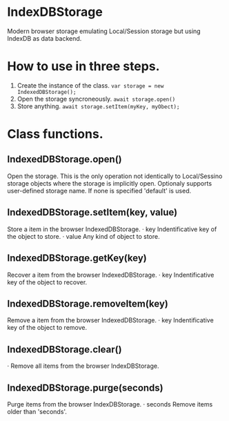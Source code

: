 # IndexDBStorage
Modern browser storage emulating Local/Session storage but using IndexDB as data backend.

# How to use in three steps.
1. Create the instance of the class.
`var storage = new IndexedDBStorage();`
2. Open the storage syncroneously.
`await storage.open()`
3. Store anything.
`await storage.setItem(myKey, myObect);`

# Class functions.
## IndexedDBStorage.open()
Open the storage. This is the only operation not identically to Local/Sessino storage objects where the storage is implicitly open.
Optionaly supports user-defined storage name. If none is specified 'default' is used.

## IndexedDBStorage.setItem(key, value)
Store a item in the browser IndexedDBStorage.
· key Indentificative key of the object to store.
· value Any kind of object to store.

## IndexedDBStorage.getKey(key)
Recover a item from the browser IndexedDBStorage.
· key Indentificative key of the object to recover. 

## IndexedDBStorage.removeItem(key)
Remove a item from the browser IndexedDBStorage.
· key Indentificative key of the object to remove. 

## IndexedDBStorage.clear()
· Remove all items from the browser IndexDBStorage.

## IndexedDBStorage.purge(seconds)
Purge items from the browser IndexDBStorage.
· seconds Remove items older than 'seconds'.



